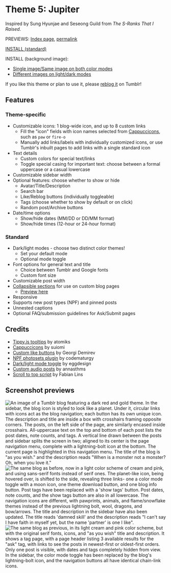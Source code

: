 # Theme 5: Jupiter

Inspired by Sung Hyunjae and Seseong Guild from *The S-Ranks That I Raised*.

PREVIEWS: [Index page](https://starlightpreviews.tumblr.com/theme5), [permalink](https://starlightpreviews.tumblr.com/theme5/permalink)

[INSTALL (standard)](https://raw.githubusercontent.com/wovenstarlight/tumblr-themes/main/theme5/theme5.html)

INSTALL (background image):
* [Single image/Same image on both color modes](https://raw.githubusercontent.com/wovenstarlight/tumblr-themes/main/theme5/theme5-bgimg-double.html)
* [Different images on light/dark modes](https://raw.githubusercontent.com/wovenstarlight/tumblr-themes/main/theme5/theme5-bgimg-double.html)

If you like this theme or plan to use it, please [reblog it](https://starlightthemes.tumblr.com/post/676897196701024256/theme-5-jupiter) on Tumblr!

## Features
### Theme-specific
- Customizable icons: 1 blog-wide icon, and up to 8 custom links
	- Fill the "icon" fields with icon names selected from [Cappuccicons](https://web.archive.org/web/20220109131551/https://cappuccicons.com/), such as `paw` or `fire-o`
	- Manually add links/labels with individually customized icons, or use Tumblr's inbuilt pages to add links with a single standard icon
- Text details
	- Custom colors for special text/links
	- Toggle special casing for important text: choose between a formal uppercase or a casual lowercase
- Customizable sidebar width
- Optional features: choose whether to show or hide
	- Avatar/Title/Description
	- Search bar
	- Like/Reblog buttons (individually toggleable)
	- Tags (choose whether to show by default or on click)
	- Random post/Archive buttons
- Date/time options
	- Show/hide dates (MM/DD or DD/MM format)
	- Show/hide times (12-hour or 24-hour format)

### Standard
- Dark/light modes - choose two distinct color themes!
	- Set your default mode
	- Optional mode toggle
- Font options for general text and title
	- Choice between Tumblr and Google fonts
	- Custom font size
- Customizable post width
- [Collapsible sections](https://wovenstarlight.github.io/tumblr-themes/collapsibles/) for use on custom blog pages
	- [Preview here](https://starlightpreviews.tumblr.com/theme5/collapsibles)
- Responsive
- Supports new post types (NPF) and pinned posts
- Unnested captions
- Optional FAQ/submission guidelines for Ask/Submit pages

## Credits
- [Tippy.js tooltips](https://atomiks.github.io/tippyjs) by atomiks
- [Cappuccicons](https://web.archive.org/web/20220109131551/https://cappuccicons.com/) by suiomi
- [Custom like buttons](https://demirev.cubthemes.com/post/106345243051/changing-like-and-reblog-button-colors-revisited) by Georgi Demirev
- [NPF photosets plugin](https://codematurgy.tumblr.com/post/643394597477875713/npfphotosets-plugin) by codematurgy
- [Dark/light mode toggle](https://eggdesign.tumblr.com/post/186889223257/day-night-mode-tutorial-after-featuring-a) by eggdesign
- [Custom audio posts](https://annasthms.tumblr.com/more/js/customaudio/new) by annasthms
- [Scroll to top script](https://github.com/FabianLins/scrolltotop_arrow_jquery) by Fabian Lins

## Screenshot previews
![An image of a Tumblr blog featuring a dark red and gold theme. In the sidebar, the blog icon is styled to look like a planet. Under it, circular links with icons act as the blog navigation; each button has its own unique icon. The description and title are inside a box with crosshairs framing opposite corners. The posts, on the left side of the page, are similarly encased inside crosshairs. All-uppercase text on the top and bottom of each post lists the post dates, note counts, and tags. A vertical line drawn between the posts and sidebar splits the screen in two; aligned to its center is the page navigation menu, complete with a lightning-bolt icon at the bottom. The current page is highlighted in this navigation menu. The title of the blog is "as you wish." and the description reads "When is a monster not a monster? Oh, when you love it."](https://github.com/wovenstarlight/tumblr-themes/blob/main/theme5/theme5_screenshot1dark.png?raw=true)
![The same blog as before, now in a light color scheme of cream and pink, and using sans-serif fonts instead of serif ones. The planet-like icon, being hovered over, is shifted to the side, revealing three links- one a color mode toggle with a moon icon, one theme download button, and one blog info button. Post tags have been replaced with a 'show tags' button. Post dates, note counts, and the show tags button are also in all lowercase. The navigation icons are different, with pawprints, animals, and flame/snowflake themes instead of the previous lightning bolt, wool, dragons, and bow/arrows. The title and description in the sidebar have also been updated. The title reads 'damned skill' and the description reads "I can't say I have faith in myself yet, but the name 'partner' is one I like".](https://github.com/wovenstarlight/tumblr-themes/blob/main/theme5/theme5_screenshot2light.png?raw=true)
![The same blog as previous, in its light cream and pink color scheme, but with the original serif fonts, icons, and "as you wish" title and description. It shows a tag page, with a page header listing 3 available results for the "ask" tag, with links to see the posts in newest-first or oldest-first orders. Only one post is visible, with dates and tags completely hidden from view. In the sidebar, the color mode toggle has been replaced by the blog's lightning-bolt icon, and the navigation buttons all have identical chain-link icons.](https://github.com/wovenstarlight/tumblr-themes/blob/main/theme5/theme5_screenshot3light.png?raw=true)
